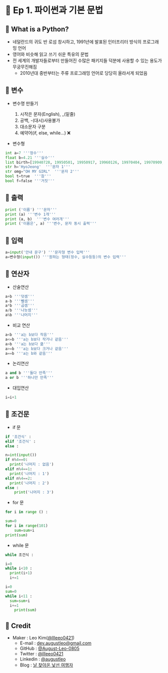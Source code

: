 # 🐧 **Ep 1. 파이썬과 기본 문법**

## 🐧 **What is a Python?**
- 네덜란드의 귀도 반 로섬 창시하고, 1991년에 발표된 인터프리터 방식의 프로그래밍 언어
- 영어와 비슷해 읽고 쓰기 쉬운 특유의 문법
- 전 세계의 개발자들로부터 만들어진 수많은 패키지들 덕분에 사용할 수 있는 용도가 무궁무진해짐
  - 2010년대 중반부터는 주류 프로그래밍 언어로 당당히 올라서게 되었음
  
## 🐧 **변수**
- 변수명 만들기
	1. 시작은 문자(English),  _(밑줄)
	2. 공백, -(대시)사용불가
	3. 대소문자 구분
	4. 예약어(if, else, while...) ❌
  
- 변수형
```python
int a=7 '''정수'''
float b=4.21 '''실수''' 
list birth=[19940728, 19950501, 19950917, 19960126, 19970404, 19970909, 19990618] '''배열'''
str h='HyoJeong'  '''문자 1'''
str omg="OH MY GIRL"  '''문자 2'''
bool t=true  '''참'''
bool f=false '''거짓'''
```

## 🐧 **출력**
``` python
print ('이름') '''문자'''
print (a) '''변수 1개'''
print (a, b)  '''변수 여러개'''
print ('이름은', a) '''변수, 문자 동시 출력'''
```

## 🐧 **입력**
```python
a=input('안내 문구') '''문자형 변수 입력'''
a=변수형(input()) '''원하는 형태(정수, 실수등등)의 변수 입력'''
```

## 🐧 **연산자**
- 산술연산
```python
a+b '''덧셈'''
a-b '''뻴셈'''
a*b '''곱셈'''
a/b '''나눗셈'''
a%b '''나머지'''
```
- 비교 연산
```python
a<b '''a는 b보다 작음'''
a<=b '''a는 b보다 작거나 같음'''
a>b '''a는 b보다 큶'''
a>=b '''a는 b보다 크거나 같음'''
a==b '''a는 b와 같음'''
```
- 논리연산
```python
a and b '''둘다 만족'''
a or b '''하나만 만족'''
```
- 대입연산
```python
i=i+1
```

## 🐧 **조건문**
- if 문
```python
if '조건식' : 
elif '조건식' :
else : 
```
```python
n=int(input())
if n%4==0:
  print('나머지 : 없음')
elif n%4==1:
  print('나머지 : 1')
elif n%4==2:
  print('나머지 : 2')
else :
	print('나머지 : 3')
```
- for 문
```python
for i in range () :
```
```python
sum=0
for i in range(101)
	sum=sum+i
print(sum)
```
- while 문
```python
while 조건식 :
```
```python
i=0
while i<10 :
  print(i+1)
  i+=1
```
```python
i=0
sum=0
while i<11 :
  sum=sum+i
  i+=1
	print(sum)
```

## 🐧 **Credit**
- Maker : Leo Kim([@llleeo0421](https://github.com/llleeo0421))
  - E-mail : dev.augustleo@gmail.com
  - GitHub : [@August-Leo-0805](https://github.com/August-Leo-0805)
  - Twitter : [@llleeo0421](https://www.twitter.com/llleeo0421)
  - Linkedin : [@augustleo](https://www.linkedin.com/in/augustleo)
  - Blog : [날 찾아온 낯선 여행자](https://llleeo0421.tistory.com)
